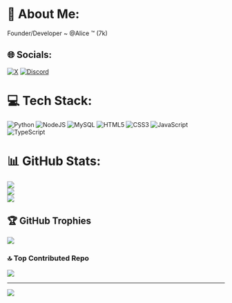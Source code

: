 # 💫 About Me:
Founder/Developer ~ @Alice ™ (7k)

## 🌐 Socials:
[![X](https://img.shields.io/badge/X-black.svg?logo=X&logoColor=white)](https://x.com/Trickster_OwO_) [![Discord](https://img.shields.io/badge/Discord-%237289DA.svg?logo=discord&logoColor=white)](https://discord.gg/https://discord.gg/e2u8M3EEb3) 

# 💻 Tech Stack:
![Python](https://img.shields.io/badge/python-3670A0?style=for-the-badge&logo=python&logoColor=ffdd54) ![NodeJS](https://img.shields.io/badge/node.js-6DA55F?style=for-the-badge&logo=node.js&logoColor=white) ![MySQL](https://img.shields.io/badge/mysql-4479A1.svg?style=for-the-badge&logo=mysql&logoColor=white) ![HTML5](https://img.shields.io/badge/html5-%23E34F26.svg?style=for-the-badge&logo=html5&logoColor=white) ![CSS3](https://img.shields.io/badge/css3-%231572B6.svg?style=for-the-badge&logo=css3&logoColor=white) ![JavaScript](https://img.shields.io/badge/javascript-%23323330.svg?style=for-the-badge&logo=javascript&logoColor=%23F7DF1E) ![TypeScript](https://img.shields.io/badge/typescript-%23007ACC.svg?style=for-the-badge&logo=typescript&logoColor=white)
# 📊 GitHub Stats:
![](https://github-readme-stats.vercel.app/api?username=TricksterX1337&theme=radical&hide_border=false&include_all_commits=false&count_private=false)<br/>
![](https://github-readme-streak-stats.herokuapp.com/?user=TricksterX1337&theme=radical&hide_border=false)<br/>
![](https://github-readme-stats.vercel.app/api/top-langs/?username=TricksterX1337&theme=radical&hide_border=false&include_all_commits=false&count_private=false&layout=compact)

## 🏆 GitHub Trophies
![](https://github-profile-trophy.vercel.app/?username=TricksterX1337&theme=radical&no-frame=false&no-bg=false&margin-w=4)

### 🔝 Top Contributed Repo
![](https://github-contributor-stats.vercel.app/api?username=TricksterX1337&limit=5&theme=dark&combine_all_yearly_contributions=true)

---
[![](https://visitcount.itsvg.in/api?id=TricksterX1337&icon=6&color=1)](https://visitcount.itsvg.in)

<!-- Proudly created with GPRM ( https://gprm.itsvg.in ) -->

